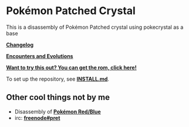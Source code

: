 # Pokémon Patched Crystal

This is a disassembly of Pokémon Patched crystal using pokecrystal as a base

[**Changelog**](ReadMe.txt)

[**Encounters and Evolutions**](Encounters&Evolutions.txt)

[**Want to try this out? You can get the rom, click here!**][release]

To set up the repository, see [**INSTALL.md**](INSTALL.md).

## Other cool things not by me

* Disassembly of [**Pokémon Red/Blue**][pokered]
* irc: [**freenode#pret**][irc]

[pokered]: https://github.com/iimarckus/pokered
[irc]: https://kiwiirc.com/client/irc.freenode.net/?#pret
[release]: https://github.com/UberMedic7/patched-crystal/releases
